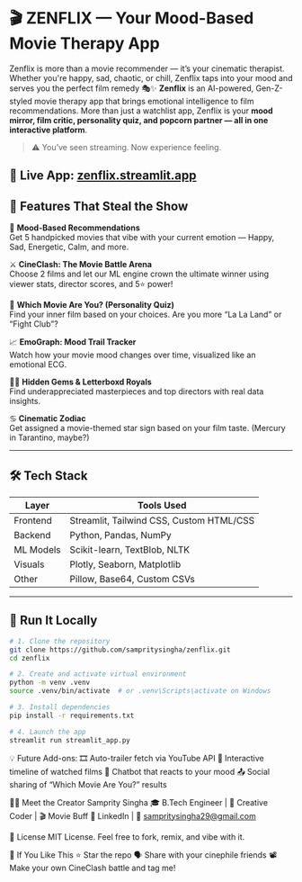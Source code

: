 # 🎬 ZENFLIX — Your Mood-Based Movie Therapy App

Zenflix is more than a movie recommender — it’s your cinematic therapist.  
Whether you're happy, sad, chaotic, or chill, Zenflix taps into your mood and serves you the perfect film remedy 🎭✨
**Zenflix** is an AI-powered, Gen-Z-styled movie therapy app that brings emotional intelligence to film recommendations. More than just a watchlist app, Zenflix is your **mood mirror, film critic, personality quiz, and popcorn partner — all in one interactive platform**.
> ⚠️ You’ve seen streaming. Now experience feeling.

🔗 **Live App:** [zenflix.streamlit.app](https://zenflix-ii73k6tl6pst8gtbrmhjcu.streamlit.app)
---

## 🎥 Features That Steal the Show

🍿 **Mood-Based Recommendations**  
Get 5 handpicked movies that vibe with your current emotion — Happy, Sad, Energetic, Calm, and more.

⚔️ **CineClash: The Movie Battle Arena**  
Choose 2 films and let our ML engine crown the ultimate winner using viewer stats, director scores, and 5⭐ power!

🧠 **Which Movie Are You? (Personality Quiz)**  
Find your inner film based on your choices. Are you more “La La Land” or “Fight Club”?

📈 **EmoGraph: Mood Trail Tracker**  
Watch how your movie mood changes over time, visualized like an emotional ECG.

🕵️‍♂️ **Hidden Gems & Letterboxd Royals**  
Find underappreciated masterpieces and top directors with real data insights.

♋ **Cinematic Zodiac**  
Get assigned a movie-themed star sign based on your film taste. (Mercury in Tarantino, maybe?)

---

## 🛠️ Tech Stack

| Layer        | Tools Used                             |
|--------------|----------------------------------------|
| Frontend     | Streamlit, Tailwind CSS, Custom HTML/CSS |
| Backend      | Python, Pandas, NumPy                  |
| ML Models    | Scikit-learn, TextBlob, NLTK           |
| Visuals      | Plotly, Seaborn, Matplotlib            |
| Other        | Pillow, Base64, Custom CSVs            |

---

## 🚀 Run It Locally

```bash
# 1. Clone the repository
git clone https://github.com/sampritysingha/zenflix.git
cd zenflix

# 2. Create and activate virtual environment
python -m venv .venv
source .venv/bin/activate  # or .venv\Scripts\activate on Windows

# 3. Install dependencies
pip install -r requirements.txt

# 4. Launch the app
streamlit run streamlit_app.py
```

💡 Future Add-ons:
🎞️ Auto-trailer fetch via YouTube API
🧭 Interactive timeline of watched films
💬 Chatbot that reacts to your mood
📤 Social sharing of “Which Movie Are You?” results

🙋‍♂️ Meet the Creator
Samprity Singha
🎓 B.Tech Engineer | 🎨 Creative Coder | 🎬 Movie Buff
🔗 LinkedIn | 💌 sampritysingha29@gmail.com

📜 License
MIT License.
Feel free to fork, remix, and vibe with it.

🤍 If You Like This
⭐ Star the repo
🗣️ Share with your cinephile friends
📽️ Make your own CineClash battle and tag me!

